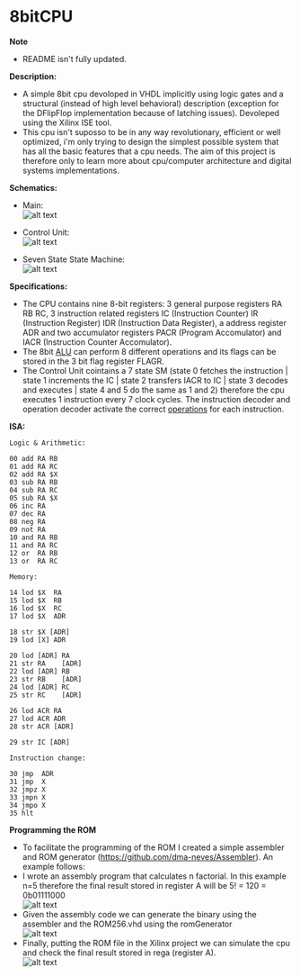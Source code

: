 # 8bitCPU

**Note**
  - README isn't fully updated.

**Description:**
  - A simple 8bit cpu devoloped in VHDL implicitly using logic gates and a structural (instead of high level behavioral) description (exception for the DFlipFlop implementation because of latching issues). Devoleped using the Xilinx ISE tool.
  - This cpu isn't suposso to be in any way revolutionary, efficient or well optimized, i'm only trying to design the simplest possible system that has all the basic features that a cpu needs. The aim of this project is therefore only to learn more about cpu/computer architecture and digital systems implementations.

**Schematics:**
  - Main:
  <br/>![alt text](https://github.com/dma-neves/8bitCPU/blob/main/other/cpu.png)

  - Control Unit:
  <br/>![alt text](https://github.com/dma-neves/8bitCPU/blob/main/other/CU.png)
  
  - Seven State State Machine:
  </br>![alt text](https://github.com/dma-neves/8bitCPU/blob/main/other/seven_state_sm.png)

**Specifications:**
  - The CPU contains nine 8-bit registers: 3 general purpose registers RA RB RC, 3 instruction related registers IC (Instruction Counter) IR (Instruction Register) IDR (Instruction Data Register), a address register ADR and two accumulator registers PACR (Program Accomulator) and IACR (Instruction Counter Accomulator).
  - The 8bit [ALU](https://github.com/dma-neves/VHDL_ALU) can perform 8 different operations and its flags can be stored in the 3 bit flag register FLAGR.
  - The Control Unit cointains a 7 state SM (state 0 fetches the instruction | state 1 increments the IC | state 2 transfers IACR to IC | state 3 decodes and executes | state 4 and 5 do the same as 1 and 2) therefore the cpu executes 1 instruction every 7 clock cycles. The instruction decoder and operation decoder activate the correct [operations](https://github.com/dma-neves/8bitCPU/blob/main/other/instruction_outputs/instructionOutputs.txt) for each instruction.
  
**ISA:**

	Logic & Arithmetic:

	00 add RA RB
	01 add RA RC
	02 add RA $X
	03 sub RA RB
	04 sub RA RC
	05 sub RA $X
	06 inc RA
	07 dec RA
	08 neg RA
	09 not RA
	10 and RA RB
	11 and RA RC
	12 or  RA RB
	13 or  RA RC

	Memory:

	14 lod $X  RA 
	15 lod $X  RB
	16 lod $X  RC
	17 lod $X  ADR

	18 str $X [ADR]
	19 lod [X] ADR

	20 lod [ADR] RA
	21 str RA    [ADR]
	22 lod [ADR] RB
	23 str RB    [ADR]
	24 lod [ADR] RC
	25 str RC    [ADR]

	26 lod ACR RA
	27 lod ACR ADR
	28 str ACR [ADR]

	29 str IC [ADR]

	Instruction change:

	30 jmp  ADR
	31 jmp  X
	32 jmpz X
	33 jmpn X
	34 jmpo X
	35 hlt


**Programming the ROM**
  - To facilitate the programming of the ROM I created a simple assembler and ROM generator (https://github.com/dma-neves/Assembler). An example follows:
  - I wrote an assembly program that calculates n factorial. In this example n=5 therefore the final result stored in register A will be 5! = 120 = 0b01111000
  <br/>![alt text](https://github.com/dma-neves/8bitCPU/blob/main/other/example/factorialProgram.png)
  - Given the assembly code we can generate the binary using the assembler and the ROM256.vhd using the romGenerator
  <br/>![alt text](https://github.com/dma-neves/8bitCPU/blob/main/other/example/factorialBinary.png)
  - Finally, putting the ROM file in the Xilinx project we can simulate the cpu and check the final result stored in rega (register A).
  <br/>![alt text](https://github.com/dma-neves/8bitCPU/blob/main/other/example/factorialResult.png)
